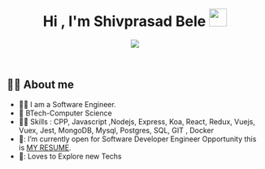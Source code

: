<h1 align="center">Hi , I'm Shivprasad Bele <img src="https://media.giphy.com/media/hvRJCLFzcasrR4ia7z/giphy.gif" width="35"></h1>
<p align="center">
  <a href="https://github.com/DenverCoder1/readme-typing-svg"><img src="https://readme-typing-svg.herokuapp.com?lines=Computer+Science+Engineer;Problem%20Solving;DS%20|%20Algorithms%20|%20OOP%20;Loves%20to%20Learn%20new%20things&center=true&width=500&height=50"></a>
</p>


<br>
<!--<p align="center"> 
	<img src="https://komarev.com/ghpvc/?username=7oSkaaa&label=Profile%20views&color=0e75b6&style=plastic" alt="7oSkaaa" /> 
	<a href = "https://commits.top/egypt.html" target="_blank">
		<img src="https://enfsgag3ayy6w9q.m.pipedream.net/&style=plastic" alt="7oSkaaa" target="_blank"/> 
	</a>
</p>
 -->

## :sassy_man:  About me
- 🧑‍🎓 I am a Software Engineer.
- 🏫 BTech-Computer Science
- 🧑‍💻 Skills : CPP, Javascript ,Nodejs, Express, Koa, React, Redux, Vuejs, Vuex, Jest, MongoDB, Mysql, Postgres, SQL, GIT , Docker
- 🤔: I’m currently open for Software Developer Engineer Opportunity this is [MY RESUME](https://drive.google.com/file/d/1r_3i_dMfDR38XxC8p1NaiEfpYrHInuPc/view?usp=sharing).
- 🙂: Loves to Explore new Techs


<br>
